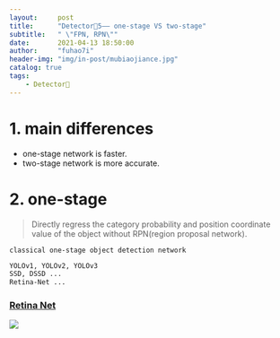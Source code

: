 ```yaml
---
layout:     post
title:      "Detector🎯5—— one-stage VS two-stage"
subtitle:   " \"FPN, RPN\""
date:       2021-04-13 18:50:00
author:     "fuhao7i"
header-img: "img/in-post/mubiaojiance.jpg"
catalog: true
tags:
    - Detector🎯
---
```


# 1. main differences

- one-stage network is faster.
- two-stage network is more accurate.

# 2. one-stage 

> Directly regress the category probability and position coordinate value of the object without RPN(region proposal network).

`classical one-stage object detection network`

```Bash
YOLOv1, YOLOv2, YOLOv3
SSD, DSSD ...
Retina-Net ...
```

### [Retina Net](https://blog.csdn.net/cp1314971/article/details/105841094/)

<img src="https://img-blog.csdnimg.cn/20210413164117265.png" center>
